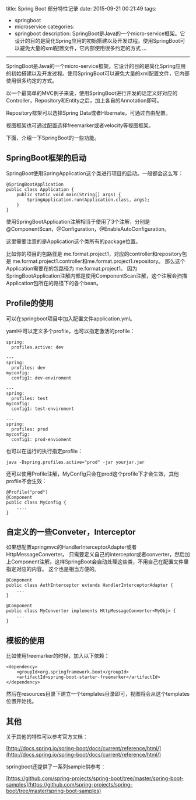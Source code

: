 title: Spring Boot 部分特性记录
date: 2015-09-21 00:21:49
tags:
- springboot
- microservice
categories: 
- springboot
description: SpringBoot是Java的一个micro-service框架。它设计的目的是简化Spring应用的初始搭建以及开发过程。使用SpringBoot可以避免大量的xml配置文件，它内部使用很多约定的方式 ...

---------------

SpringBoot是Java的一个micro-service框架。它设计的目的是简化Spring应用的初始搭建以及开发过程。使用SpringBoot可以避免大量的xml配置文件，它内部使用很多约定的方式。

以一个最简单的MVC例子来说，使用SpringBoot进行开发的话定义好对应的Controller，Repository和Entity之后，加上各自的Annotation即可。

Repository框架可以选择Spring Data或者Hibernate，可通过自由配置。

视图框架也可通过配置选择freemarker或者velocity等视图框架。

下面，介绍一下SpringBoot的一些功能。


## SpringBoot框架的启动 ##

SpringBoot使用SpringApplication这个类进行项目的启动。一般都会这么写：

	@SpringBootApplication
    public class Application {
        public static void main(String[] args) {
            SpringApplication.run(Application.class, args);
        }
    }
    
    
使用SpringBootApplication注解相当于使用了3个注解，分别是@ComponentScan，@Configuration，@EnableAutoConfiguration。

这里需要注意的是Application这个类所有的package位置。

比如你的项目的包路径是 me.format.project1，对应的controller和repository包是 me.format.project1.controller和me.format.project1.repository。 那么这个Application需要在的包路径为 me.format.project1。 因为SpringBootApplication注解内部是使用ComponentScan注解，这个注解会扫描Application包所在的路径下的各个bean。


## Profile的使用 ##

可以在springboot项目中加入配置文件application.yml。

yaml中可以定义多个profile，也可以指定激活的profile：

	spring:
	  profiles.active: dev
      
    ---
    spring:
      profiles: dev
	myconfig:
      config1: dev-enviroment

    ---
    spring:
      profiles: test
    myconfig:
      config1: test-enviroment

    ---
    spring:
      profiles: prod
	myconfig:
      config1: prod-envioment
        

也可以在运行的执行指定profile：

	java -Dspring.profiles.active="prod" -jar yourjar.jar
    
还可以使用Profile注解，MyConfig只会在prod这个profile下才会生效，其他profile不会生效：

	@Profile("prod")
    @Component
    public class MyConfig {
		....
    }

## 自定义的一些Conveter，Interceptor ##

如果想配置springmvc的HandlerInterceptorAdapter或者HttpMessageConverter。 只需要定义自己的interceptor或者converter，然后加上Component注解。这样SpringBoot会自动处理这些类，不用自己在配置文件里指定对应的内容。 这个也是相当方便的。

	@Component
	public class AuthInterceptor extends HandlerInterceptorAdapter {
    	...
    }
    
    @Component
    public class MyConverter implements HttpMessageConverter<MyObj> { 
    	...
    }


## 模板的使用 ##

比如使用freemarker的时候，加入以下依赖：

	<dependency>
        <groupId>org.springframework.boot</groupId>
        <artifactId>spring-boot-starter-freemarker</artifactId>
    </dependency>
    
然后在resources目录下建立一个templates目录即可，视图将会从这个templates位置开始找。

## 其他 ##

关于其他的特性可以参考官方文档：
	
[http://docs.spring.io/spring-boot/docs/current/reference/html/](http://docs.spring.io/spring-boot/docs/current/reference/html/)

springboot还提供了一系列sample供参考：

[https://github.com/spring-projects/spring-boot/tree/master/spring-boot-samples](https://github.com/spring-projects/spring-boot/tree/master/spring-boot-samples)


